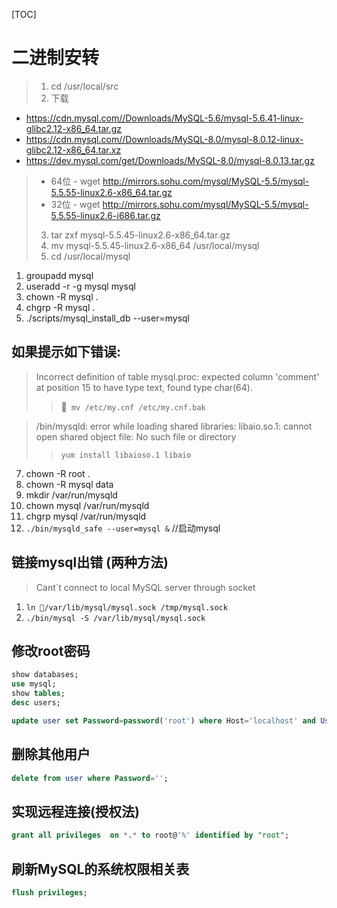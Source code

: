 [TOC]
# 二进制安转
> 1. cd /usr/local/src
> 2. 下载
  - https://cdn.mysql.com//Downloads/MySQL-5.6/mysql-5.6.41-linux-glibc2.12-x86_64.tar.gz
  - https://cdn.mysql.com//Downloads/MySQL-8.0/mysql-8.0.12-linux-glibc2.12-x86_64.tar.xz
  - https://dev.mysql.com/get/Downloads/MySQL-8.0/mysql-8.0.13.tar.gz
> - 64位
    - wget http://mirrors.sohu.com/mysql/MySQL-5.5/mysql-5.5.55-linux2.6-x86_64.tar.gz
> - 32位
    - wget http://mirrors.sohu.com/mysql/MySQL-5.5/mysql-5.5.55-linux2.6-i686.tar.gz
> 3. tar zxf mysql-5.5.45-linux2.6-x86_64.tar.gz
> 4. mv mysql-5.5.45-linux2.6-x86_64 /usr/local/mysql
> 5. cd /usr/local/mysql

1. groupadd mysql
2. useradd -r -g mysql mysql
4. chown -R mysql .
5. chgrp -R mysql .
6. ./scripts/mysql_install_db --user=mysql
## 如果提示如下错误:
> Incorrect definition of table mysql.proc: expected column 'comment' at position 15 to have type text, found type char(64).
> > ``` mv /etc/my.cnf /etc/my.cnf.bak```

> /bin/mysqld: error while loading shared libraries: libaio.so.1: cannot open shared object file: No such file or directory
> > ```yum install libaioso.1 libaio ```

7. chown -R root .
8. chown -R mysql data
9. mkdir /var/run/mysqld
10. chown mysql /var/run/mysqld
11. chgrp mysql /var/run/mysqld
12. `./bin/mysqld_safe --user=mysql &` //启动mysql

## 链接mysql出错 (两种方法)
> Cant`t connect to local MySQL server through socket
1. `ln /var/lib/mysql/mysql.sock /tmp/mysql.sock`
2. `./bin/mysql -S /var/lib/mysql/mysql.sock`

## 修改root密码
```sql
show databases;
use mysql;
show tables;
desc users;
```

```sql
update user set Password=password('root') where Host='localhost' and User='root';
```
## 删除其他用户
```sql
delete from user where Password='';
```
## 实现远程连接(授权法)
```sql
grant all privileges  on *.* to root@'%' identified by "root";
```
## 刷新MySQL的系统权限相关表
```sql
flush privileges;
```
